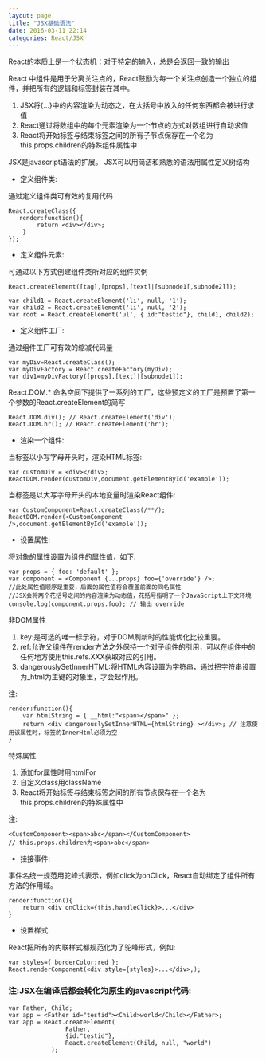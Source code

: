 ```yaml
---
layout: page
title: "JSX基础语法"
date: 2016-03-11 22:14
categories: React/JSX
---
```


React的本质上是一个状态机：对于特定的输入，总是会返回一致的输出

React 中组件是用于分离关注点的，React鼓励为每一个关注点创造一个独立的组件，并把所有的逻辑和标签封装在其中。

1. JSX将{...}中的内容渲染为动态之，在大括号中放入的任何东西都会被进行求值
2. React通过将数组中的每个元素渲染为一个节点的方式对数组进行自动求值
3. React将开始标签与结束标签之间的所有子节点保存在一个名为this.props.children的特殊组件属性中


JSX是javascript语法的扩展。
JSX可以用简洁和熟悉的语法用属性定义树结构

* 定义组件类:

通过定义组件类可有效的复用代码

    React.createClass({
       render:function(){
            return <div></div>;
        }
    });
    
* 定义组件元素:

可通过以下方式创建组件类所对应的组件实例


    React.createElement([tag],[props],[text]|[subnode1[,subnode2]]);
    
    var child1 = React.createElement('li', null, '1');
    var child2 = React.createElement('li', null, '2');
    var root = React.createElement('ul', { id:"testid"}, child1, child2);
    
* 定义组件工厂:
 
通过组件工厂可有效的缩减代码量
 
 
    var myDiv=React.createClass();
    var myDivFactory = React.createFactory(myDiv);
    var div1=myDivFactory([props],[text]|[subnode1]);
React.DOM.* 命名空间下提供了一系列的工厂，这些预定义的工厂是预置了第一个参数的React.createElement的简写


    React.DOM.div(); // React.createElement('div');
    React.DOM.hr(); // React.createElement('hr');
    
* 渲染一个组件:


当标签以小写字母开头时，渲染HTML标签:
  
  
    var customDiv = <div></div>;
    ReactDOM.render(customDiv,document.getElementById('example'));
当标签是以大写字母开头的本地变量时渲染React组件:
  
  
    var CustomComponent=React.createClass(/**/); 
    ReactDOM.render(<CustomComponent />,document.getElementById('example'));
    
* 设置属性:
    
    
将对象的属性设置为组件的属性值，如下:

    var props = { foo: 'default' };
    var component = <Component {...props} foo={'override'} />; 
    //此处属性值顺序是重要，后面的属性值将会覆盖前面的同名属性
    //JSX会将两个花括号之间的内容渲染为动态值，花括号指明了一个JavaScript上下文环境
    console.log(component.props.foo); // 输出 override
非DOM属性

1. key:是可选的唯一标示符，对于DOM刷新时的性能优化比较重要。
2. ref:允许父组件在render方法之外保持一个对子组件的引用，可以在组件中的任何地方使用this.refs.XXX获取对应的引用。
3. dangerouslySetInnerHTML:将HTML内容设置为字符串，通过把字符串设置为_html为主键的对象里，才会起作用。

注:

    render:function(){
        var htmlString = { __html:"<span></span>" };
        return <div dangerouslySetInnerHTML={htmlString} ></div>; // 注意使用该属性时，标签的InnerHtml必须为空
    }

特殊属性

1. 添加for属性时用htmlFor
2. 自定义class用className
3. React将开始标签与结束标签之间的所有节点保存在一个名为this.props.children的特殊属性中
    
注:

    <CustomComponent><span>abc</span></CustomComponent>
    // this.props.children为<span>abc</span>

* 挂接事件:

事件名统一规范用驼峰式表示，例如click为onClick，React自动绑定了组件所有方法的作用域。

    render:function(){
        return <div onClick={this.handleClick}>...</div>
    }

* 设置样式

React把所有的内联样式都规范化为了驼峰形式，例如:

    var styles={ borderColor:red };
    React.renderComponent(<div style={styles}>...</div>,);
    
### 注:JSX在编译后都会转化为原生的javascript代码:

    var Father, Child;
    var app = <Father id="testid"><Child>world</Child></Father>;
    var app = React.createElement(
                    Father,
                    {id:"testid"},
                    React.createElement(Child, null, "world")
                );